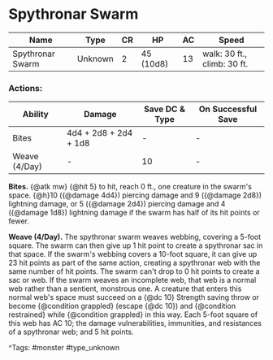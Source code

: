 # Spythronar Swarm

| Name | Type | CR | HP | AC | Speed |
|------|------|----|----|----|-------|
| Spythronar Swarm | Unknown | 2 | 45 (10d8) | 13 | walk: 30 ft., climb: 30 ft. |

### Actions:

| Ability | Damage | Save DC & Type | On Successful Save |
|---------|--------|----------------|--------------------|
| Bites | 4d4 + 2d8 + 2d4 + 1d8 | - | - |
| Weave (4/Day) | - | 10 | - |


**Bites.** {@atk mw} {@hit 5} to hit, reach 0 ft., one creature in the swarm's space. {@h}10 ({@damage 4d4}) piercing damage and 9 ({@damage 2d8}) lightning damage, or 5 ({@damage 2d4}) piercing damage and 4 ({@damage 1d8}) lightning damage if the swarm has half of its hit points or fewer.

**Weave (4/Day).** The spythronar swarm weaves webbing, covering a 5-foot square. The swarm can then give up 1 hit point to create a spythronar sac in that space. If the swarm's webbing covers a 10-foot square, it can give up 23 hit points as part of the same action, creating a spythronar web with the same number of hit points. The swarm can't drop to 0 hit points to create a sac or web. If the swarm weaves an incomplete web, that web is a normal web rather than a sentient, monstrous one. A creature that enters this normal web's space must succeed on a {@dc 10} Strength saving throw or become {@condition grappled} (escape {@dc 10}) and {@condition restrained} while {@condition grappled} in this way. Each 5-foot square of this web has AC 10; the damage vulnerabilities, immunities, and resistances of a spythronar web; and 5 hit points.

^Tags: #monster #type_unknown